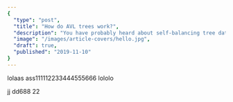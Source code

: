```yaml
---
{
  "type": "post",
  "title": "How do AVL trees work?",
  "description": "You have probably heard about self-balancing tree data structures. An AVL tree is one of them. In this post I will try to explain and help visualize how an AVL tree works.",
  "image": "/images/article-covers/hello.jpg",
  "draft": true,
  "published": "2019-11-10"
}
---
```

lolaas  ass111112233444555666
<elm-app src="https://show-avl-tree.netlify.com/ShowAvlTree.js" appname="ShowAvlTree" flags="%7B%22elmUIEmbedded%22%3A%20true%7D"/>
lololo

jj
dd688
22

